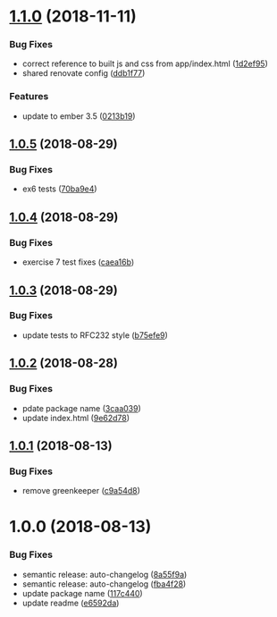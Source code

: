 # [1.1.0](https://github.com/mike-works/ember-fundamentals/compare/v1.0.5...v1.1.0) (2018-11-11)


### Bug Fixes

* correct reference to built js and css from app/index.html ([1d2ef95](https://github.com/mike-works/ember-fundamentals/commit/1d2ef95))
* shared renovate config ([ddb1f77](https://github.com/mike-works/ember-fundamentals/commit/ddb1f77))


### Features

* update to ember 3.5 ([0213b19](https://github.com/mike-works/ember-fundamentals/commit/0213b19))

## [1.0.5](https://github.com/mike-works/ember-fundamentals/compare/v1.0.4...v1.0.5) (2018-08-29)


### Bug Fixes

* ex6 tests ([70ba9e4](https://github.com/mike-works/ember-fundamentals/commit/70ba9e4))

## [1.0.4](https://github.com/mike-works/ember-fundamentals/compare/v1.0.3...v1.0.4) (2018-08-29)


### Bug Fixes

* exercise 7 test fixes ([caea16b](https://github.com/mike-works/ember-fundamentals/commit/caea16b))

## [1.0.3](https://github.com/mike-works/ember-fundamentals/compare/v1.0.2...v1.0.3) (2018-08-29)


### Bug Fixes

* update tests to RFC232 style ([b75efe9](https://github.com/mike-works/ember-fundamentals/commit/b75efe9))

## [1.0.2](https://github.com/mike-works/ember-fundamentals/compare/v1.0.1...v1.0.2) (2018-08-28)


### Bug Fixes

* pdate package name ([3caa039](https://github.com/mike-works/ember-fundamentals/commit/3caa039))
* update index.html ([9e62d78](https://github.com/mike-works/ember-fundamentals/commit/9e62d78))

## [1.0.1](https://github.com/mike-works/ember-fundamentals/compare/v1.0.0...v1.0.1) (2018-08-13)


### Bug Fixes

* remove greenkeeper ([c9a54d8](https://github.com/mike-works/ember-fundamentals/commit/c9a54d8))

# 1.0.0 (2018-08-13)


### Bug Fixes

* semantic release: auto-changelog ([8a55f9a](https://github.com/mike-works/ember-fundamentals/commit/8a55f9a))
* semantic release: auto-changelog ([fba4f28](https://github.com/mike-works/ember-fundamentals/commit/fba4f28))
* update package name ([117c440](https://github.com/mike-works/ember-fundamentals/commit/117c440))
* update readme ([e6592da](https://github.com/mike-works/ember-fundamentals/commit/e6592da))
